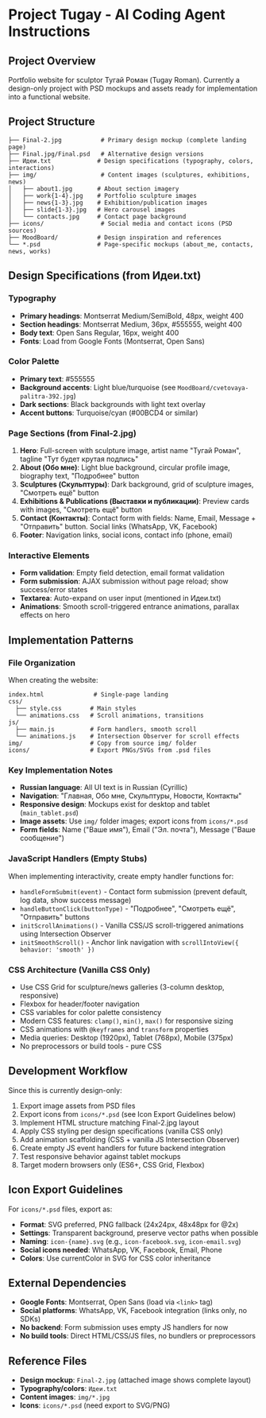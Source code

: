 # Project Tugay - AI Coding Agent Instructions

## Project Overview
Portfolio website for sculptor Тугай Роман (Tugay Roman). Currently a design-only project with PSD mockups and assets ready for implementation into a functional website.

## Project Structure
```
├── Final-2.jpg           # Primary design mockup (complete landing page)
├── Final.jpg/Final.psd   # Alternative design versions
├── Идеи.txt             # Design specifications (typography, colors, interactions)
├── img/                  # Content images (sculptures, exhibitions, news)
│   ├── about1.jpg       # About section imagery
│   ├── work{1-4}.jpg    # Portfolio sculpture images
│   ├── news{1-3}.jpg    # Exhibition/publication images
│   ├── slide{1-3}.jpg   # Hero carousel images
│   └── contacts.jpg     # Contact page background
├── icons/                # Social media and contact icons (PSD sources)
├── MoodBoard/           # Design inspiration and references
└── *.psd                # Page-specific mockups (about_me, contacts, news, works)
```

## Design Specifications (from Идеи.txt)

### Typography
- **Primary headings**: Montserrat Medium/SemiBold, 48px, weight 400
- **Section headings**: Montserrat Medium, 36px, #555555, weight 400
- **Body text**: Open Sans Regular, 16px, weight 400
- **Fonts**: Load from Google Fonts (Montserrat, Open Sans)

### Color Palette
- **Primary text**: #555555
- **Background accents**: Light blue/turquoise (see `MoodBoard/cvetovaya-palitra-392.jpg`)
- **Dark sections**: Black backgrounds with light text overlay
- **Accent buttons**: Turquoise/cyan (#00BCD4 or similar)

### Page Sections (from Final-2.jpg)
1. **Hero**: Full-screen with sculpture image, artist name "Тугай Роман", tagline "Тут будет крутая подпись"
2. **About (Обо мне)**: Light blue background, circular profile image, biography text, "Подробнее" button
3. **Sculptures (Скульптуры)**: Dark background, grid of sculpture images, "Смотреть ещё" button
4. **Exhibitions & Publications (Выставки и публикации)**: Preview cards with images, "Смотреть ещё" button
5. **Contact (Контакты)**: Contact form with fields: Name, Email, Message + "Отправить" button. Social links (WhatsApp, VK, Facebook)
6. **Footer**: Navigation links, social icons, contact info (phone, email)

### Interactive Elements
- **Form validation**: Empty field detection, email format validation
- **Form submission**: AJAX submission without page reload; show success/error states
- **Textarea**: Auto-expand on user input (mentioned in Идеи.txt)
- **Animations**: Smooth scroll-triggered entrance animations, parallax effects on hero

## Implementation Patterns

### File Organization
When creating the website:
```
index.html              # Single-page landing
css/
  ├── style.css        # Main styles
  └── animations.css   # Scroll animations, transitions
js/
  ├── main.js          # Form handlers, smooth scroll
  └── animations.js    # Intersection Observer for scroll effects
img/                   # Copy from source img/ folder
icons/                 # Export PNGs/SVGs from .psd files
```

### Key Implementation Notes
- **Russian language**: All UI text is in Russian (Cyrillic)
- **Navigation**: "Главная, Обо мне, Скульптуры, Новости, Контакты"
- **Responsive design**: Mockups exist for desktop and tablet (`main_tablet.psd`)
- **Image assets**: Use `img/` folder images; export icons from `icons/*.psd`
- **Form fields**: Name ("Ваше имя"), Email ("Эл. почта"), Message ("Ваше сообщение")

### JavaScript Handlers (Empty Stubs)
When implementing interactivity, create empty handler functions for:
- `handleFormSubmit(event)` - Contact form submission (prevent default, log data, show success message)
- `handleButtonClick(buttonType)` - "Подробнее", "Смотреть ещё", "Отправить" buttons
- `initScrollAnimations()` - Vanilla CSS/JS scroll-triggered animations using Intersection Observer
- `initSmoothScroll()` - Anchor link navigation with `scrollIntoView({ behavior: 'smooth' })`

### CSS Architecture (Vanilla CSS Only)
- Use CSS Grid for sculpture/news galleries (3-column desktop, responsive)
- Flexbox for header/footer navigation
- CSS variables for color palette consistency
- Modern CSS features: `clamp()`, `min()`, `max()` for responsive sizing
- CSS animations with `@keyframes` and `transform` properties
- Media queries: Desktop (1920px), Tablet (768px), Mobile (375px)
- No preprocessors or build tools - pure CSS

## Development Workflow
Since this is currently design-only:
1. Export image assets from PSD files
2. Export icons from `icons/*.psd` (see Icon Export Guidelines below)
3. Implement HTML structure matching Final-2.jpg layout
4. Apply CSS styling per design specifications (vanilla CSS only)
5. Add animation scaffolding (CSS + vanilla JS Intersection Observer)
6. Create empty JS event handlers for future backend integration
7. Test responsive behavior against tablet mockups
8. Target modern browsers only (ES6+, CSS Grid, Flexbox)

## Icon Export Guidelines
For `icons/*.psd` files, export as:
- **Format**: SVG preferred, PNG fallback (24x24px, 48x48px for @2x)
- **Settings**: Transparent background, preserve vector paths when possible
- **Naming**: `icon-{name}.svg` (e.g., `icon-facebook.svg`, `icon-email.svg`)
- **Social icons needed**: WhatsApp, VK, Facebook, Email, Phone
- **Colors**: Use currentColor in SVG for CSS color inheritance

## External Dependencies
- **Google Fonts**: Montserrat, Open Sans (load via `<link>` tag)
- **Social platforms**: WhatsApp, VK, Facebook integration (links only, no SDKs)
- **No backend**: Form submission uses empty JS handlers for now
- **No build tools**: Direct HTML/CSS/JS files, no bundlers or preprocessors

## Reference Files
- **Design mockup**: `Final-2.jpg` (attached image shows complete layout)
- **Typography/colors**: `Идеи.txt`
- **Content images**: `img/*.jpg`
- **Icons**: `icons/*.psd` (need export to SVG/PNG)
